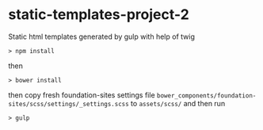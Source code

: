 # static-templates-project-2
Static html templates generated by gulp with help of twig

```
> npm install
```

then

```
> bower install
```

then copy fresh foundation-sites settings file `bower_components/foundation-sites/scss/settings/_settings.scss`  to `assets/scss/` and then run

```
> gulp
```
